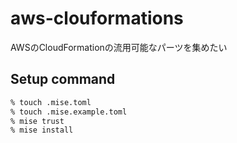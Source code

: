 # aws-clouformations
AWSのCloudFormationの流用可能なパーツを集めたい

## Setup command

```bash
% touch .mise.toml
% touch .mise.example.toml
% mise trust
% mise install
```
